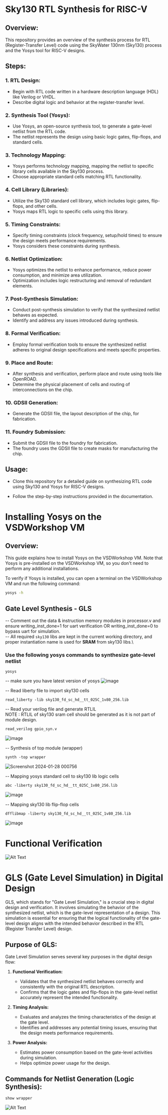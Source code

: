 # Sky130 RTL Synthesis for RISC-V 

## Overview:

This repository provides an overview of the synthesis process for RTL (Register-Transfer Level) code using the SkyWater 130nm (Sky130) process and the Yosys tool for RISC-V designs.

## Steps:

### 1. RTL Design:

- Begin with RTL code written in a hardware description language (HDL) like Verilog or VHDL.
- Describe digital logic and behavior at the register-transfer level.

### 2. Synthesis Tool (Yosys):

- Use Yosys, an open-source synthesis tool, to generate a gate-level netlist from the RTL code.
- The netlist represents the design using basic logic gates, flip-flops, and standard cells.

### 3. Technology Mapping:

- Yosys performs technology mapping, mapping the netlist to specific library cells available in the Sky130 process.
- Choose appropriate standard cells matching RTL functionality.

### 4. Cell Library (Libraries):

- Utilize the Sky130 standard cell library, which includes logic gates, flip-flops, and other cells.
- Yosys maps RTL logic to specific cells using this library.

### 5. Timing Constraints:

- Specify timing constraints (clock frequency, setup/hold times) to ensure the design meets performance requirements.
- Yosys considers these constraints during synthesis.

### 6. Netlist Optimization:

- Yosys optimizes the netlist to enhance performance, reduce power consumption, and minimize area utilization.
- Optimization includes logic restructuring and removal of redundant elements.

### 7. Post-Synthesis Simulation:

- Conduct post-synthesis simulation to verify that the synthesized netlist behaves as expected.
- Identify and address any issues introduced during synthesis.

### 8. Formal Verification:

- Employ formal verification tools to ensure the synthesized netlist adheres to original design specifications and meets specific properties.

### 9. Place and Route:

- After synthesis and verification, perform place and route using tools like OpenROAD.
- Determine the physical placement of cells and routing of interconnections on the chip.

### 10. GDSII Generation:

- Generate the GDSII file, the layout description of the chip, for fabrication.

### 11. Foundry Submission:

- Submit the GDSII file to the foundry for fabrication.
- The foundry uses the GDSII file to create masks for manufacturing the chip.

## Usage:

- Clone this repository for a detailed guide on synthesizing RTL code using Sky130 and Yosys for RISC-V designs.

- Follow the step-by-step instructions provided in the documentation.



# Installing Yosys on the VSDWorkshop VM

## Overview:

This guide explains how to install Yosys on the VSDWorkshop VM. Note that Yosys is pre-installed on the VSDWorkshop VM, so you don't need to perform any additional installations.

To verify if Yosys is installed, you can open a terminal on the VSDWorkshop VM and run the following command:

```bash
yosys -h

```

## Gate Level Synthesis - GLS
-- Comment out the data & instruction memory modules in processor.v and ensure writing_inst_done=1 for uart verification OR writing_inst_done=0 to bypass uart for simulation.\
-- All required ```sky130``` libs are kept in the current working directory, and proper instantiation name is used for **SRAM** from sky130 libs.\

### Use the following yosys commands to synthesize gate-level netlist
```
yosys
```
--  make sure you have latest version of yosys 
![image](https://github.com/AbrarShaikh/RISC-V-Design/assets/34272376/91d27273-68d3-435e-8872-c7faede5b003)

-- Read liberty file to import sky130 cells
```
read_liberty -lib sky130_fd_sc_hd__tt_025C_1v80_256.lib
```
-- Read your verilog file and generate RTLIL\
NOTE : RTLIL of sky130 sram cell should be generated as it is not part of module design.
```
read_verilog gpio_syn.v
```
![image](https://github.com/AbrarShaikh/RISC-V-Design/assets/34272376/cb569ac4-363c-4555-91bc-595371c80118)

-- Synthesis of top module (wrapper)
```
synth -top wrapper
```
![Screenshot 2024-01-28 000756](https://github.com/AbrarShaikh/RISC-V-Design/assets/34272376/62219721-2b8f-4670-ae95-5334ca2d6804)

-- Mapping yosys standard cell to sky130 lib logic cells
```
abc -liberty sky130_fd_sc_hd__tt_025C_1v80_256.lib
```
![image](https://github.com/AbrarShaikh/RISC-V-Design/assets/34272376/36fa5ee3-4074-4840-a09f-12065d25bfd4)

-- Mapping sky130 lib flip-flop cells
```
dfflibmap -liberty sky130_fd_sc_hd__tt_025C_1v80_256.lib
```
![image](https://github.com/AbrarShaikh/RISC-V-Design/assets/34272376/edd62d16-149f-4d3a-b033-a34c2b19e4c0)


# Functional Verification

![Alt Text](1A.png)



# GLS (Gate Level Simulation) in Digital Design

GLS, which stands for "Gate Level Simulation," is a crucial step in digital design and verification. It involves simulating the behavior of the synthesized netlist, which is the gate-level representation of a design. This simulation is essential for ensuring that the logical functionality of the gate-level design aligns with the intended behavior described in the RTL (Register Transfer Level) design.

## Purpose of GLS:

Gate Level Simulation serves several key purposes in the digital design flow:

1. **Functional Verification:**
   - Validates that the synthesized netlist behaves correctly and consistently with the original RTL description.
   - Confirms that the logic gates and flip-flops in the gate-level netlist accurately represent the intended functionality.

2. **Timing Analysis:**
   - Evaluates and analyzes the timing characteristics of the design at the gate level.
   - Identifies and addresses any potential timing issues, ensuring that the design meets performance requirements.

3. **Power Analysis:**
   - Estimates power consumption based on the gate-level activities during simulation.
   - Helps optimize power usage for the design.

## Commands for Netlist Generation (Logic Synthesis):
```
show wrapper

```


![Alt Text](1B.png) 

